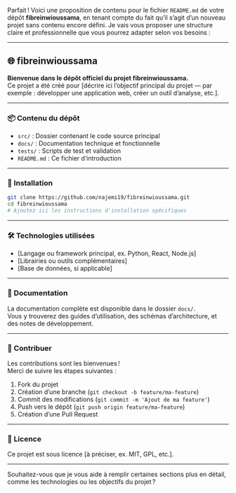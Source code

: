 Parfait ! Voici une proposition de contenu pour le fichier `README.md` de votre dépôt **fibreinwioussama**, en tenant compte du fait qu’il s’agit d’un nouveau projet sans contenu encore défini. Je vais vous proposer une structure claire et professionnelle que vous pourrez adapter selon vos besoins :

---

## 🌐 fibreinwioussama

**Bienvenue dans le dépôt officiel du projet fibreinwioussama.**  
Ce projet a été créé pour [décrire ici l’objectif principal du projet — par exemple : développer une application web, créer un outil d’analyse, etc.].

---

### 📦 Contenu du dépôt

- `src/` : Dossier contenant le code source principal  
- `docs/` : Documentation technique et fonctionnelle  
- `tests/` : Scripts de test et validation  
- `README.md` : Ce fichier d’introduction

---

### 🚀 Installation

```bash
git clone https://github.com/najemi19/fibreinwioussama.git
cd fibreinwioussama
# Ajoutez ici les instructions d'installation spécifiques
```

---

### 🛠 Technologies utilisées

- [Langage ou framework principal, ex. Python, React, Node.js]
- [Librairies ou outils complémentaires]
- [Base de données, si applicable]

---

### 📖 Documentation

La documentation complète est disponible dans le dossier `docs/`.  
Vous y trouverez des guides d’utilisation, des schémas d’architecture, et des notes de développement.

---

### 🤝 Contribuer

Les contributions sont les bienvenues !  
Merci de suivre les étapes suivantes :
1. Fork du projet
2. Création d’une branche (`git checkout -b feature/ma-feature`)
3. Commit des modifications (`git commit -m 'Ajout de ma feature'`)
4. Push vers le dépôt (`git push origin feature/ma-feature`)
5. Création d’une Pull Request

---

### 📄 Licence

Ce projet est sous licence [à préciser, ex. MIT, GPL, etc.].

---

Souhaitez-vous que je vous aide à remplir certaines sections plus en détail, comme les technologies ou les objectifs du projet ?
